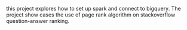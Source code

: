 this project explores how to set up spark and connect to bigquery. 
The project show cases the use of page rank algorithm on stackoverflow question-answer ranking.
